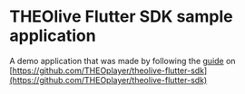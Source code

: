 # THEOlive Flutter SDK sample application

A demo application that was made by following the [guide](https://github.com/THEOplayer/theolive-flutter-sdk/blob/main/doc/creating-minimal-app.md) on [https://github.com/THEOplayer/theolive-flutter-sdk](https://github.com/THEOplayer/theolive-flutter-sdk)